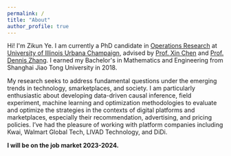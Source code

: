 ```yaml
---
permalink: /
title: "About"
author_profile: true
---
```


Hi! I'm Zikun Ye. I am currently a PhD candidate in [Operations Research](https://ise.illinois.edu) at [University of Illinois Urbana Champaign](https://illinois.edu), advised by [Prof. Xin Chen](https://www.isye.gatech.edu/users/xin-chen) and [Prof. Dennis Zhang](http://denniszhang.org). I earned my Bachelor's in Mathematics and Engineering from Shanghai Jiao Tong University in 2018.

My research seeks to address fundamental questions under the emerging trends in technology, smarketplaces, and society. I am particularly enthusiastic about developing data-driven causal inference, field experiment, machine learning and optimization methodologies to evaluate and optimize the strategies in the contexts of digital platforms and marketplaces, especially their recommendation, advertising, and pricing policies. I’ve had the pleasure of working with platform companies including Kwai, Walmart Global Tech, LIVAD Technology, and DiDi.

<!---My primary research focuses on data-driven optimization and causal inference with applications in platform operations and revenue management. The goal is to provide actionable policies and operations for online platforms. I’ve had the pleasure of working with platform companies including Kwai, Walmart Global Tech, LIVAD Technology, and DiDi.

<!---I’ve had the pleasure of working with [Kwai](https://www.kwai.com), [Walmart Global Tech](https://tech.walmart.com), [LIVAD](https://www.livad.stream), and [DiDi](https://web.didiglobal.com). --->


**I will be on the job market 2023-2024.**






